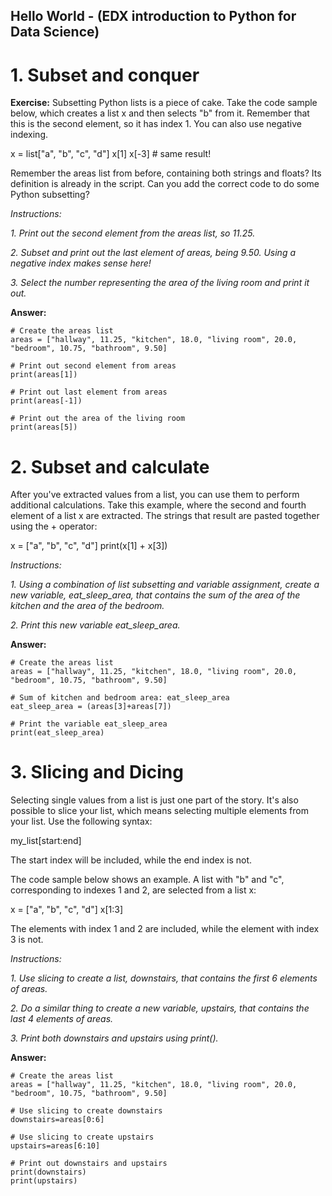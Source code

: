 ## Hello World - (EDX introduction to Python for Data Science)
# 1. Subset and conquer
**Exercise:** 
Subsetting Python lists is a piece of cake. Take the code sample below, which creates a list x and then selects "b" from it. Remember that this is the second element, so it has index 1. You can also use negative indexing.

x = list["a", "b", "c", "d"]
x[1]
x[-3] # same result!

Remember the areas list from before, containing both strings and floats? Its definition is already in the script. Can you add the correct code to do some Python subsetting?

*Instructions:*

*1. Print out the second element from the areas list, so 11.25.*

*2. Subset and print out the last element of areas, being 9.50. Using a negative index makes sense here!*

*3. Select the number representing the area of the living room and print it out.*

**Answer:**

```
# Create the areas list
areas = ["hallway", 11.25, "kitchen", 18.0, "living room", 20.0, "bedroom", 10.75, "bathroom", 9.50]

# Print out second element from areas
print(areas[1])

# Print out last element from areas
print(areas[-1])

# Print out the area of the living room
print(areas[5])
```

# 2. Subset and calculate
After you've extracted values from a list, you can use them to perform additional calculations. Take this example, where the second and fourth element of a list x are extracted. The strings that result are pasted together using the + operator:

x = ["a", "b", "c", "d"]
print(x[1] + x[3])


*Instructions:*

*1. Using a combination of list subsetting and variable assignment, create a new variable, eat_sleep_area, that contains the sum of the area of the kitchen and the area of the bedroom.*

*2. Print this new variable eat_sleep_area.*

**Answer:**

```
# Create the areas list
areas = ["hallway", 11.25, "kitchen", 18.0, "living room", 20.0, "bedroom", 10.75, "bathroom", 9.50]

# Sum of kitchen and bedroom area: eat_sleep_area
eat_sleep_area = (areas[3]+areas[7])

# Print the variable eat_sleep_area
print(eat_sleep_area)
```
# 3. Slicing and Dicing
Selecting single values from a list is just one part of the story. It's also possible to slice your list, which means selecting multiple elements from your list. Use the following syntax:

my_list[start:end]

The start index will be included, while the end index is not.

The code sample below shows an example. A list with "b" and "c", corresponding to indexes 1 and 2, are selected from a list x:

x = ["a", "b", "c", "d"]
x[1:3]

The elements with index 1 and 2 are included, while the element with index 3 is not.

*Instructions:*

*1. Use slicing to create a list, downstairs, that contains the first 6 elements of areas.*

*2. Do a similar thing to create a new variable, upstairs, that contains the last 4 elements of areas.*

*3. Print both downstairs and upstairs using print().*

**Answer:**

```
# Create the areas list
areas = ["hallway", 11.25, "kitchen", 18.0, "living room", 20.0, "bedroom", 10.75, "bathroom", 9.50]

# Use slicing to create downstairs
downstairs=areas[0:6]

# Use slicing to create upstairs
upstairs=areas[6:10]

# Print out downstairs and upstairs
print(downstairs)
print(upstairs)
```
